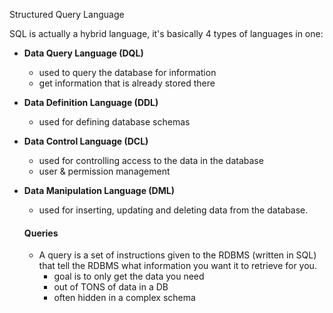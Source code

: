 Structured Query Language

SQL is actually a hybrid language, it's basically 4 types of languages in one:
- **Data Query Language (DQL)**
  - used to query the database for information
  - get information that is already stored there
- **Data Definition Language (DDL)**
  - used for defining database schemas
- **Data Control Language (DCL)**
  - used for controlling access to the data in the database
  - user & permission management
- **Data Manipulation Language (DML)**
  - used for inserting, updating and deleting data from the database.

  #### Queries
  - A query is a set of instructions given to the RDBMS (written in SQL) that tell the RDBMS what information you want it to retrieve for you.
    - goal is to only get the data you need
    - out of TONS of data in a DB
    - often hidden in a complex schema